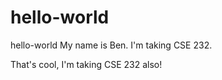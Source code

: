 # hello-world
hello-world
My name is Ben. I'm taking CSE 232.

That's cool, I'm taking CSE 232 also!
